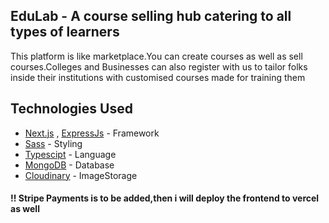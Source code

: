 ## EduLab - A course selling hub catering to all types of learners

This platform is like marketplace.You can create courses as well as sell courses.Colleges and Businesses can also register with us to tailor folks inside their institutions with customised courses made for training them

## Technologies Used

  - [Next.js](https://nextjs.org/) , [ExpressJs](https://expressjs.com/) - Framework <!--- [Tailwind CSS](https://tailwindcss.com/) , [shadcn/ui](https://ui.shadcn.com/) - Styling-->
  - [Sass](https://sass-lang.com/) - Styling
  - [Typescipt](https://www.typescriptlang.org/) - Language
    <!--  - [react-hook-form](https://www.react-hook-form.com/) -->
  - [MongoDB](https://www.mongodb.com/) - Database
  - [Cloudinary](https://cloudinary.com/) - ImageStorage
  <!--- [Vercel](https://vercel.com/) - Deployment-->

#### !! Stripe Payments is to be added,then i will deploy the frontend to vercel as well
